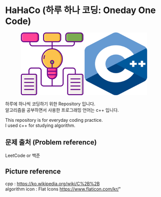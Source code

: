 # HaHaCo (하루 하나 코딩: Oneday One Code)  

<p align="center"> 
<img src="./image/algorithm.png" width="200" height="200">
<img src="./image/cpppicture.png" width="200" height="200">
</p>

하루에 하나씩 코딩하기 위한 Repository 입니다.  
알고리즘을 공부하면서 사용한 프로그래밍 언어는 c++ 입니다.  

This repository is for everyday coding practice.  
I used c++ for studying algorithm.  

## 문제 출처 (Problem reference)
LeetCode or 백준  

## Picture reference  
cpp : https://ko.wikipedia.org/wiki/C%2B%2B  
algorithm icon : Flat Icons https://www.flaticon.com/kr/"  